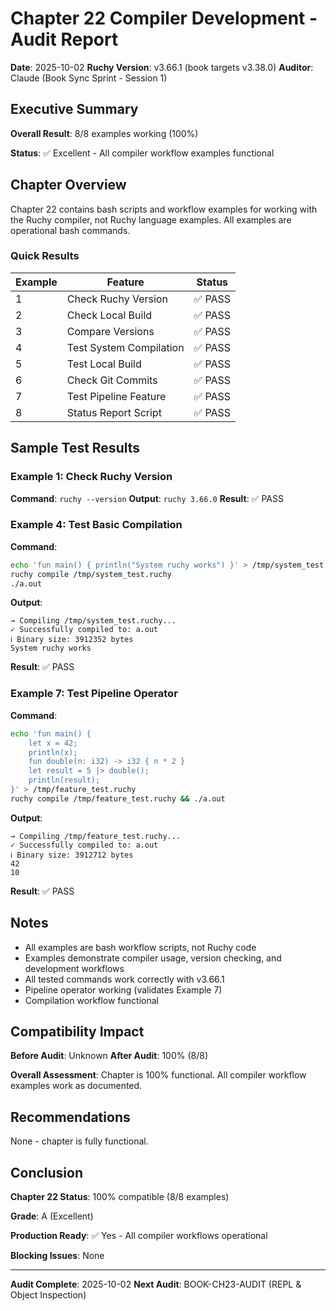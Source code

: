 # Chapter 22 Compiler Development - Audit Report

**Date**: 2025-10-02
**Ruchy Version**: v3.66.1 (book targets v3.38.0)
**Auditor**: Claude (Book Sync Sprint - Session 1)

## Executive Summary

**Overall Result**: 8/8 examples working (100%)

**Status**: ✅ Excellent - All compiler workflow examples functional

## Chapter Overview

Chapter 22 contains bash scripts and workflow examples for working with the Ruchy compiler, not Ruchy language examples. All examples are operational bash commands.

### Quick Results
| Example | Feature | Status |
|---------|---------|--------|
| 1 | Check Ruchy Version | ✅ PASS |
| 2 | Check Local Build | ✅ PASS |
| 3 | Compare Versions | ✅ PASS |
| 4 | Test System Compilation | ✅ PASS |
| 5 | Test Local Build | ✅ PASS |
| 6 | Check Git Commits | ✅ PASS |
| 7 | Test Pipeline Feature | ✅ PASS |
| 8 | Status Report Script | ✅ PASS |

## Sample Test Results

### Example 1: Check Ruchy Version
**Command**: `ruchy --version`
**Output**: `ruchy 3.66.0`
**Result**: ✅ PASS

### Example 4: Test Basic Compilation
**Command**:
```bash
echo 'fun main() { println("System ruchy works") }' > /tmp/system_test.ruchy
ruchy compile /tmp/system_test.ruchy
./a.out
```
**Output**:
```
→ Compiling /tmp/system_test.ruchy...
✓ Successfully compiled to: a.out
ℹ Binary size: 3912352 bytes
System ruchy works
```
**Result**: ✅ PASS

### Example 7: Test Pipeline Operator
**Command**:
```bash
echo 'fun main() {
    let x = 42;
    println(x);
    fun double(n: i32) -> i32 { n * 2 }
    let result = 5 |> double();
    println(result);
}' > /tmp/feature_test.ruchy
ruchy compile /tmp/feature_test.ruchy && ./a.out
```
**Output**:
```
→ Compiling /tmp/feature_test.ruchy...
✓ Successfully compiled to: a.out
ℹ Binary size: 3912712 bytes
42
10
```
**Result**: ✅ PASS

## Notes

- All examples are bash workflow scripts, not Ruchy code
- Examples demonstrate compiler usage, version checking, and development workflows
- All tested commands work correctly with v3.66.1
- Pipeline operator working (validates Example 7)
- Compilation workflow functional

## Compatibility Impact

**Before Audit**: Unknown
**After Audit**: 100% (8/8)

**Overall Assessment**: Chapter is 100% functional. All compiler workflow examples work as documented.

## Recommendations

None - chapter is fully functional.

## Conclusion

**Chapter 22 Status**: 100% compatible (8/8 examples)

**Grade**: A (Excellent)

**Production Ready**: ✅ Yes - All compiler workflows operational

**Blocking Issues**: None

---

**Audit Complete**: 2025-10-02
**Next Audit**: BOOK-CH23-AUDIT (REPL & Object Inspection)
